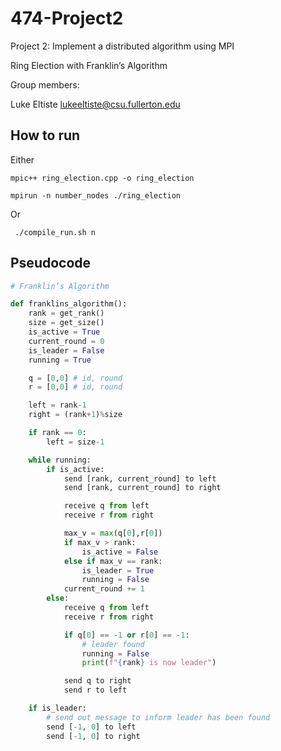 # 474-Project2

Project 2: Implement a distributed algorithm using MPI

Ring Election with Franklin’s Algorithm

Group members:

Luke Eltiste lukeeltiste@csu.fullerton.edu

## How to run

Either

```shell
mpic++ ring_election.cpp -o ring_election

mpirun -n number_nodes ./ring_election
```

Or

```shell
 ./compile_run.sh n
```

## Pseudocode

```python
# Franklin’s Algorithm

def franklins_algorithm():
    rank = get_rank()
    size = get_size()
    is_active = True
    current_round = 0
    is_leader = False
    running = True

    q = [0,0] # id, round
    r = [0,0] # id, round

    left = rank-1
    right = (rank+1)%size

    if rank == 0:
        left = size-1

    while running:
        if is_active:
            send [rank, current_round] to left
            send [rank, current_round] to right

            receive q from left
            receive r from right

            max_v = max(q[0],r[0])
            if max_v > rank:
                is_active = False
            else if max_v == rank:
                is_leader = True
                running = False
            current_round += 1
        else:
            receive q from left
            receive r from right

            if q[0] == -1 or r[0] == -1:
                # leader found
                running = False
                print(f"{rank} is now leader")

            send q to right
            send r to left

    if is_leader:
        # send out message to inform leader has been found
        send [-1, 0] to left
        send [-1, 0] to right
```
